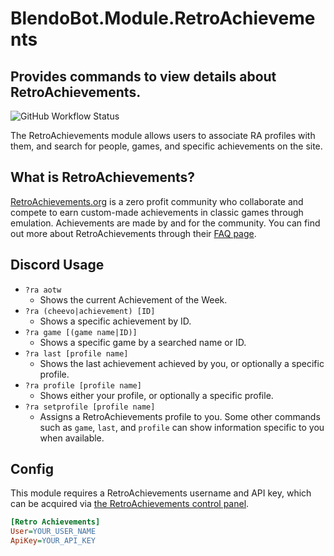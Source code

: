 # BlendoBot.Module.RetroAchievements
## Provides commands to view details about RetroAchievements.
![GitHub Workflow Status](https://img.shields.io/github/workflow/status/BlendoBot/BlendoBot.Module.RetroAchievements/Tests)

The RetroAchievements module allows users to associate RA profiles with them, and search for people, games, and specific achievements on the site.

## What is RetroAchievements?
[RetroAchievements.org](https://retroachievements.org/) is a zero profit community who collaborate and compete to earn custom-made achievements in classic games through emulation. Achievements are made by and for the community. You can find out more about RetroAchievements through their [FAQ page](https://docs.retroachievements.org/FAQ/).

## Discord Usage
- `?ra aotw`
  - Shows the current Achievement of the Week.
- `?ra (cheevo|achievement) [ID]`
  - Shows a specific achievement by ID.
- `?ra game [(game name|ID)]`
  - Shows a specific game by a searched name or ID.
- `?ra last [profile name]`
  - Shows the last achievement achieved by you, or optionally a specific profile.
- `?ra profile [profile name]`
  - Shows either your profile, or optionally a specific profile.
- `?ra setprofile [profile name]`
  - Assigns a RetroAchievements profile to you. Some other commands such as `game`, `last`, and `profile` can show information specific to you when available.

## Config
This module requires a RetroAchievements username and API key, which can be acquired via [the RetroAchievements control panel](https://retroachievements.org/controlpanel.php).
```cfg
[Retro Achievements]
User=YOUR_USER_NAME
ApiKey=YOUR_API_KEY
```